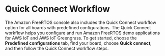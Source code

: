 # Quick Connect Workflow<a name="freertos-quick-connect"></a>

The Amazon FreeRTOS console also includes the Quick Connect workflow option for all boards with predefined configurations\. The Quick Connect workflow helps you configure and run Amazon FreeRTOS demo applications for AWS IoT and AWS IoT Greengrass\. To get started, choose the **Predefined configurations** tab, find your board, choose **Quick connect**, and then follow the Quick Connect workflow steps\. 